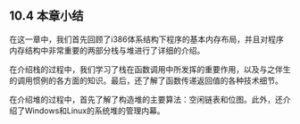 ## 10.4 本章小结

在这一章中，我们首先回顾了i386体系结构下程序的基本内存布局，并且对程序内存结构中非常重要的两部分栈与堆进行了详细的介绍。

在介绍栈的过程中，我们学习了栈在函数调用中所发挥的重要作用，以及与之伴生的调用惯例的各方面的知识。最后，还了解了函数传递返回值的各种技术细节。

在介绍堆的过程中，首先了解了构造堆的主要算法：空闲链表和位图。此外，还介绍了Windows和Linux的系统堆的管理内幕。
